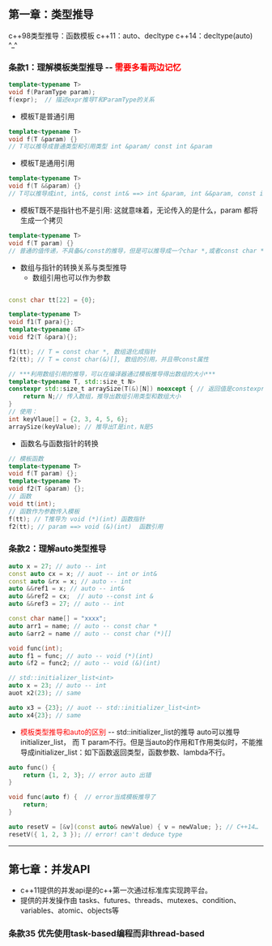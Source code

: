 
## 第一章：类型推导 
c++98类型推导：函数模板
c++11：auto、decltype
c++14：decltype(auto)  ^_^

### 条款1：理解模板类型推导 -- **<font color = red>需要多看两边记忆</font>**
```cpp
template<typename T>
void f(ParamType param);
f(expr);  // 描述expr推导T和ParamType的关系
```
- 模板T是普通引用
```cpp
template<typename T>
void f(T &param) {}
// T可以推导成普通类型和引用类型 int &param/ const int &param
```
- 模板T是通用引用
```cpp
template<typename T>
void f(T &&param) {}
// T可以推导成int, int&, const int& ==> int &param, int &&param, const int &param; 具体涉及到万能个引用，见条款24
```
- 模板T既不是指针也不是引用: 这就意味着，无论传入的是什么，param 都将生成一个拷贝
```cpp
template<typename T>
void f(T param) {}
// 普通的值传递，不具备&/const的推导，但是可以推导成一个char *,或者const char *；不能为char const *, 因为推导成指针时，param本身不能有const属性。
```
- 数组与指针的转换关系与类型推导
  - 数组引用也可以作为参数
```cpp

const char tt[22] = {0};

template<typename T>
void f1(T para){};
template<typename &T>
void f2(T &para){};

f1(tt); // T = const char *, 数组退化成指针
f2(tt); // T = const char(&)[], 数组的引用，并且带const属性

// ***利用数组引用的推导，可以在编译器通过模板推导得出数组的大小***
template<typename T, std::size_t N>
constexpr std::size_t arraySize(T(&)[N]) noexcept { // 返回值是constexpr
    return N;// 传入数组，推导出数组引用类型和数组大小
}
// 使用： 
int keyVlaue[] = {2, 3, 4, 5, 6};
arraySize(keyValue); // 推导出T是int，N是5

```
- 函数名与函数指针的转换
```cpp
// 模板函数
template<typename T>
void f(T param) {};
template<typename T>
void f2(T &param) {};
// 函数
void tt(int);
// 函数作为参数传入模板
f(tt); // T推导为 void (*)(int) 函数指针
f2(tt); // param ==> void (&)(int)  函数引用
```

### 条款2：理解auto类型推导
```cpp
auto x = 27; // auto -- int
const auto cx = x; // auot -- int or int&
const auto &rx = x; // auto -- int
auto &&ref1 = x; // auto -- int&
auto &&ref2 = cx;  // auto --const int &
auto &&ref3 = 27; // auto -- int

const char name[] = "xxxx";
auto arr1 = name; // auto -- const char *
auto &arr2 = name // auto -- const char (*)[]

void func(int);
auto f1 = func; // auto -- void (*)(int)
auto &f2 = func2; // auto -- void (&)(int)

// std::initializer_list<int>
auto x = 23; // auto -- int
auot x2(23); // same

auto x3 = {23}; // auot -- std::initializer_list<int>
auto x4{23}; // same
```
- <font color = red>模板类型推导和auto的区别</font>  -- std::initializer_list<T>的推导
  auto可以推导initializer_list<T>， 而 T param不行。但是当auto的作用和T作用类似时，不能推导成initializer_list<T>：如下函数返回类型，函数参数、lambda不行。
```cpp
auto func() {
    return {1, 2, 3}; // error auto 出错
}

void func(auto f) {  // error当成模板推导了
    return;
}

auto resetV = [&v](const auto& newValue) { v = newValue; }; // C++14…
resetV({ 1, 2, 3 }); // error! can't deduce type
```



--- 

## 第七章：并发API

- c++11提供的并发api是的c++第一次通过标准库实现跨平台。
- 提供的并发操作由 tasks、futures、threads、mutexes、condition、variables、atomic、objects等
  
### 条款35 优先使用task-based编程而非thread-based
